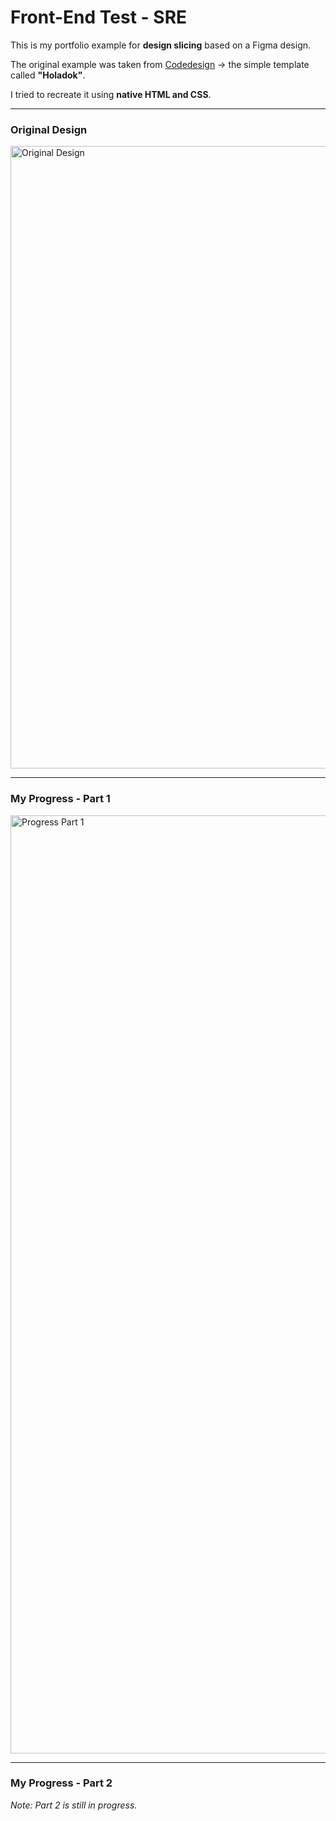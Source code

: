 # Front-End Test - SRE

This is my portfolio example for **design slicing** based on a Figma design.  

The original example was taken from [Codedesign](https://codedesign.dev/) → the simple template called **"Holadok"**.  

I tried to recreate it using **native HTML and CSS**.

---

### Original Design
<img width="2278" height="996" alt="Original Design" src="https://github.com/user-attachments/assets/c5764e8d-acf8-432e-8c7e-e04e3614a6a6" />

---

### My Progress - Part 1
<img width="2880" height="1501" alt="Progress Part 1" src="https://github.com/user-attachments/assets/d00e51d6-f946-444d-951e-8e622d0a074e" />

---

### My Progress - Part 2
*Note: Part 2 is still in progress.*
